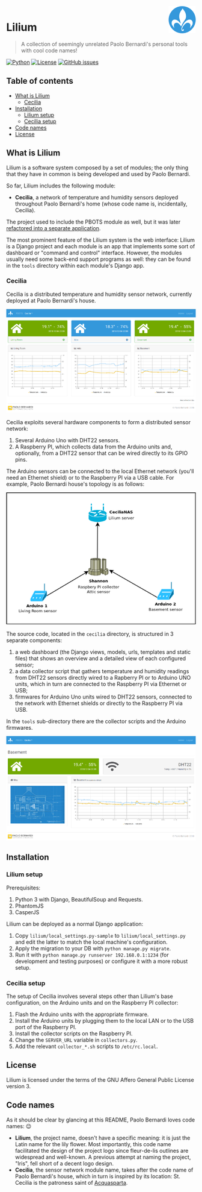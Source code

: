 <a href="https://www.bernardi.cloud/">
    <img src=".readme-files/lilium-logo-72.png" alt="Lilium logo" title="Lilium" align="right" height="72" />
</a>

# Lilium
> A collection of seemingly unrelated Paolo Bernardi's personal tools with cool code names!

[![Python](https://img.shields.io/badge/python-v3.6+-blue.svg)](https://www.python.org)
[![License](https://img.shields.io/github/license/bernarpa/lilium.svg)](https://opensource.org/licenses/AGPL-3.0)
[![GitHub issues](https://img.shields.io/github/issues/bernarpa/lilium.svg)](https://github.com/bernarpa/lilium/issues)

## Table of contents

- [What is Lilium](#what-is-lilium)
    - [Cecilia](#cecilia)
- [Installation](#installation)
    - [Lilium setup](#lilium-setup)
    - [Cecilia setup](#cecilia-setup)
- [Code names](#code-names)
- [License](#license)

## What is Lilium

Lilium is a software system composed by a set of modules; the only thing that they have in common is being developed and used by Paolo Bernardi.

So far, Lilium includes the following module:
  * **Cecilia**, a network of temperature and humidity sensors deployed throughout Paolo Bernardi's home (whose code name is, incidentally, Cecilia).

The project used to include the PBOTS module as well, but it was later 
[refactored into a separate application](https://www.github.com/bernarpa/pbots/).

The most prominent feature of the Lilium system is the web interface: Lilium is a Django project and each module is an app that implements some sort of dashboard or "command and control" interface.  However, the modules usually need some back-end support programs as well: they can be found in the `tools` directory within each module's Django app.

### Cecilia

Cecilia is a distributed temperature and humidity sensor network, currently deployed at Paolo Bernardi's house.

![Image](.readme-files/cecilia_dashboard.png)

Cecilia exploits several hardware components to form a distributed sensor network:
  1. Several Arduino Uno with DHT22 sensors.
  2. A Raspberry PI, which collects data from the Arduino units and, optionally, from a DHT22 sensor that can be wired directly to its GPIO pins.

The Arduino sensors can be connected to the local Ethernet network (you'll need an Ethernet shield) or to the Raspberry PI via a USB cable. For example, Paolo Bernardi house's topology is as follows:

![Image](.readme-files/cecilia-sensor-network.png)

The source code, located in the `cecilia` directory, is structured in 3 separate components:
  1. a web dashboard (the Django views, models, urls, templates and static files) that shows an overview and a detailed view of each configured sensor;
  2. a data collector script that gathers temperature and humidity readings from DHT22 sensors directly wired to a Rapberry PI or to Arduino UNO units, which in turn are connected to the Raspberry PI via Ethernet or USB;
  3. firmwares for Arduino Uno units wired to DHT22 sensors, connected to the network with Ethernet shields or directly to the Raspberry PI via USB.

In the `tools` sub-directory there are the collector scripts and the Arduino firmwares.

![Image](.readme-files/cecilia_details.png)

## Installation

### Lilium setup

Prerequisites:
  1. Python 3 with Django, BeautifulSoup and Requests.
  2. PhantomJS
  3. CasperJS

Lilium can be deployed as a normal Django application:
  1. Copy `lilium/local_settings.py-sample` to `lilium/local_settings.py` and edit the latter to match the local machine's configuration.
  2. Apply the migration to your DB with `python manage.py migrate`.
  3. Run it with `python manage.py runserver 192.168.0.1:1234` (for development and testing purposes) or configure it with a more robust setup.

### Cecilia setup

The setup of Cecilia involves several steps other than Lilium's base configuration, on the Arduino units and on the Raspberry PI collector:
  1. Flash the Arduino units with the appropriate firmware.
  2. Install the Arduino units by plugging them to the local LAN or to the USB port of the Raspberry PI.
  3. Install the collector scripts on the Raspberry PI.
  4. Change the `SERVER_URL` variable in `collectors.py`.
  5. Add the relevant `collector_*.sh` scripts to `/etc/rc.local`.

## License

Lilium is licensed under the terms of the GNU Affero General Public License version 3.

## Code names

As it should be clear by glancing at this README, Paolo Bernardi loves code names: :wink:
  * **Lilium**, the project name, doesn't have a specific meaning: it is just the Latin name for the lily flower. Most importantly, this code name facilitated the design of the project logo since fleur-de-lis outlines are widespread and well-known. A previous attempt at naming the project, "Iris", fell short of a decent logo design.
  * **Cecilia**, the sensor network module name, takes after the code name of Paolo Bernardi's house, which in turn is inspired by its location: St. Cecilia is the patroness saint of [Acquasparta](https://en.wikipedia.org/wiki/Acquasparta).
